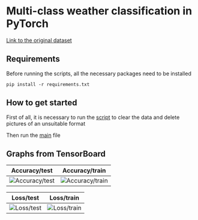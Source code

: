 
# Multi-class weather classification in PyTorch
[Link to the original dataset](https://data.mendeley.com/datasets/4drtyfjtfy/1?ref=hackernoon.com)

## Requirements
Before running the scripts, all the necessary packages need to be installed

``` pip install -r requirements.txt ```


## How to get started

First of all, it is necessary to run the [script](https://github.com/maypink/WeatherDataset/blob/main/work_with_data/remove_script.py) to clear the data and delete pictures of an unsuitable format

Then run the [main](https://github.com/maypink/WeatherDataset/blob/main/main.py) file


## Graphs from TensorBoard


  Accuracy/test                                                                   |                                    Accuracy/train
------------------------------------------------------------------------------------| :------------------------------------------------------------------------------------:
![Accuracy/test](https://github.com/maypink/WeatherDataset/blob/main/images/Accuracy_test%20(1).svg "Accuracy/test")  |  ![Accuracy/train](https://github.com/maypink/WeatherDataset/blob/main/images/Accuracy_train%20(1).svg "Accuracy/train")


  Loss/test                                                                          |                                     Loss/train
------------------------------------------------------------------------------------ | :------------------------------------------------------------------------------------:
![Loss/test](https://github.com/maypink/WeatherDataset/blob/main/images/Loss_test%20(1).svg "Loss/test") |  ![Loss/train](https://github.com/maypink/WeatherDataset/blob/main/images/Loss_train%20(1).svg "Loss/train")

